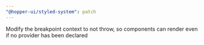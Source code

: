 ```yaml
---
"@hopper-ui/styled-system": patch
---
```


Modify the breakpoint context to not throw, so components can render even if no provider has been declared
